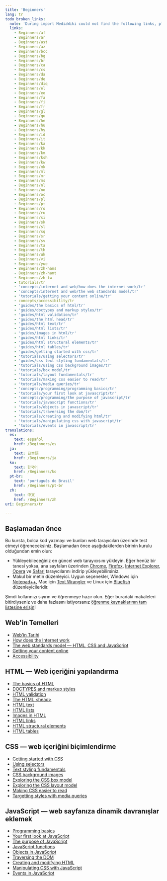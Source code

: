 ```yaml
---
title: 'Beginners'
lang: tr
todo_broken_links:
  note: 'During import MediaWiki could not find the following links, please fix and adjust this list.'
  links:
    - Beginners/af
    - Beginners/ar
    - Beginners/ast
    - Beginners/az
    - Beginners/bcc
    - Beginners/bg
    - Beginners/br
    - Beginners/ca
    - Beginners/cs
    - Beginners/da
    - Beginners/de
    - Beginners/diq
    - Beginners/el
    - Beginners/eo
    - Beginners/fa
    - Beginners/fi
    - Beginners/fr
    - Beginners/gl
    - Beginners/gu
    - Beginners/he
    - Beginners/hu
    - Beginners/hy
    - Beginners/id
    - Beginners/it
    - Beginners/ka
    - Beginners/kk
    - Beginners/km
    - Beginners/ksh
    - Beginners/kw
    - Beginners/mk
    - Beginners/ml
    - Beginners/mr
    - Beginners/ms
    - Beginners/nl
    - Beginners/no
    - Beginners/oc
    - Beginners/pl
    - Beginners/pt
    - Beginners/ro
    - Beginners/ru
    - Beginners/si
    - Beginners/sk
    - Beginners/sl
    - Beginners/sq
    - Beginners/sr
    - Beginners/sv
    - Beginners/ta
    - Beginners/th
    - Beginners/uk
    - Beginners/vi
    - Beginners/yue
    - Beginners/zh-hans
    - Beginners/zh-hant
    - Beginners/zh-tw
    - tutorials/tr
    - 'concepts/internet and web/how does the internet work/tr'
    - 'concepts/internet and web/the web standards model/tr'
    - 'tutorials/getting your content online/tr'
    - concepts/accessibility/tr
    - 'guides/the basics of html/tr'
    - 'guides/doctypes and markup styles/tr'
    - 'guides/html validation/tr'
    - 'guides/the html head/tr'
    - 'guides/html text/tr'
    - 'guides/html lists/tr'
    - 'guides/images in html/tr'
    - 'guides/html links/tr'
    - 'guides/html structural elements/tr'
    - 'guides/html tables/tr'
    - 'guides/getting started with css/tr'
    - 'tutorials/using selectors/tr'
    - 'guides/css text styling fundamentals/tr'
    - 'tutorials/using css background images/tr'
    - 'tutorials/box model/tr'
    - 'tutorials/layout fundamentals/tr'
    - 'tutorials/making css easier to read/tr'
    - 'tutorials/media queries/tr'
    - 'concepts/programming/programming basics/tr'
    - 'tutorials/your first look at javascript/tr'
    - 'concepts/programming/the purpose of javascript/tr'
    - 'tutorials/javascript functions/tr'
    - 'tutorials/objects in javascript/tr'
    - 'tutorials/traversing the dom/tr'
    - 'tutorials/creating and modifying html/tr'
    - 'tutorials/manipulating css with javascript/tr'
    - 'tutorials/events in javascript/tr'
translations:
  es:
    text: español
    href: /Beginners/es
  ja:
    text: 日本語
    href: /Beginners/ja
  ko:
    text: 한국어
    href: /Beginners/ko
  pt-br:
    text: 'português do Brasil'
    href: /Beginners/pt-br
  zh:
    text: 中文
    href: /Beginners/zh
uri: Beginners/tr

---
```

## Başlamadan önce

Bu kursta, bolca kod yazmayı ve bunları web tarayıcıları üzerinde test etmeyi öğreneceksiniz. Başlamadan önce aşağıdakilerden birinin kurulu olduğundan emin olun:

-   Yükleyebileceğiniz en güncel web tarayıcısını yükleyin. Eğer henüz bir tanesi yoksa, ana sayfaları üzerinden [Chrome](http://www.google.com/chrome), [Firefox](http://www.mozilla.org/en-US/firefox/new/), [Internet Explorer](http://windows.microsoft.com/en-GB/internet-explorer/products/ie/home), [Opera](http://www.opera.com) ve [Safari](http://www.apple.com/safari/) tarayıcılarını indirip yükleyebilirsiniz.
-   Makul bir metin düzenleyici. Uygun seçenekler, Windows için [Notepad++](http://notepad-plus-plus.org/), Mac için [Text Wrangler](http://www.barebones.com/products/TextWrangler/) ve Linux için [Bluefish](http://bluefish.openoffice.nl/index.html) düzenleyicileridir.

Şimdi kollarınızı sıyırın ve öğrenmeye hazır olun. Eğer buradaki makaleleri bitirdiyseniz ve daha fazlasını istiyorsanız [öğrenme kaynaklarının tam listesine erişin](/w/index.php?title=tutorials/tr&action=edit&redlink=1)!

## Web'in Temelleri

-   [Web'in Tarihi](/concepts/internet_and_web/the_history_of_the_web/tr)
-   [How does the Internet work](/w/index.php?title=concepts/internet_and_web/how_does_the_internet_work/tr&action=edit&redlink=1)
-   [The web standards model — HTML, CSS and JavaScript](/w/index.php?title=concepts/internet_and_web/the_web_standards_model/tr&action=edit&redlink=1)
-   [Getting your content online](/w/index.php?title=tutorials/getting_your_content_online/tr&action=edit&redlink=1)
-   [Accessibility](/w/index.php?title=concepts/accessibility/tr&action=edit&redlink=1)

## HTML — Web içeriğini yapılandırma

-   [The basics of HTML](/w/index.php?title=guides/the_basics_of_html/tr&action=edit&redlink=1)
-   [DOCTYPES and markup styles](/w/index.php?title=guides/doctypes_and_markup_styles/tr&action=edit&redlink=1)
-   [HTML validation](/w/index.php?title=guides/html_validation/tr&action=edit&redlink=1)
-   [The HTML \<head\>](/w/index.php?title=guides/the_html_head/tr&action=edit&redlink=1)
-   [HTML text](/w/index.php?title=guides/html_text/tr&action=edit&redlink=1)
-   [HTML lists](/w/index.php?title=guides/html_lists/tr&action=edit&redlink=1)
-   [Images in HTML](/w/index.php?title=guides/images_in_html/tr&action=edit&redlink=1)
-   [HTML links](/w/index.php?title=guides/html_links/tr&action=edit&redlink=1)
-   [HTML structural elements](/w/index.php?title=guides/html_structural_elements/tr&action=edit&redlink=1)
-   [HTML tables](/w/index.php?title=guides/html_tables/tr&action=edit&redlink=1)

## CSS — web içeriğini biçimlendirme

-   [Getting started with CSS](/w/index.php?title=guides/getting_started_with_css/tr&action=edit&redlink=1)
-   [Using selectors](/w/index.php?title=tutorials/using_selectors/tr&action=edit&redlink=1)
-   [Text styling fundamentals](/w/index.php?title=guides/css_text_styling_fundamentals/tr&action=edit&redlink=1)
-   [CSS background images](/w/index.php?title=tutorials/using_css_background_images/tr&action=edit&redlink=1)
-   [Exploring the CSS box model](/w/index.php?title=tutorials/box_model/tr&action=edit&redlink=1)
-   [Exploring the CSS layout model](/w/index.php?title=tutorials/layout_fundamentals/tr&action=edit&redlink=1)
-   [Making CSS easier to read](/w/index.php?title=tutorials/making_css_easier_to_read/tr&action=edit&redlink=1)
-   [Targetting styles with media queries](/w/index.php?title=tutorials/media_queries/tr&action=edit&redlink=1)

## JavaScript — web sayfanıza dinamik davranışlar eklemek

-   [Programming basics](/w/index.php?title=concepts/programming/programming_basics/tr&action=edit&redlink=1)
-   [Your first look at JavaScript](/w/index.php?title=tutorials/your_first_look_at_javascript/tr&action=edit&redlink=1)
-   [The purpose of JavaScript](/w/index.php?title=concepts/programming/the_purpose_of_javascript/tr&action=edit&redlink=1)
-   [JavaScript functions](/w/index.php?title=tutorials/javascript_functions/tr&action=edit&redlink=1)
-   [Objects in JavaScript](/w/index.php?title=tutorials/objects_in_javascript/tr&action=edit&redlink=1)
-   [Traversing the DOM](/w/index.php?title=tutorials/traversing_the_dom/tr&action=edit&redlink=1)
-   [Creating and modifying HTML](/w/index.php?title=tutorials/creating_and_modifying_html/tr&action=edit&redlink=1)
-   [Manipulating CSS with JavaScript](/w/index.php?title=tutorials/manipulating_css_with_javascript/tr&action=edit&redlink=1)
-   [Events in JavaScript](/w/index.php?title=tutorials/events_in_javascript/tr&action=edit&redlink=1)
